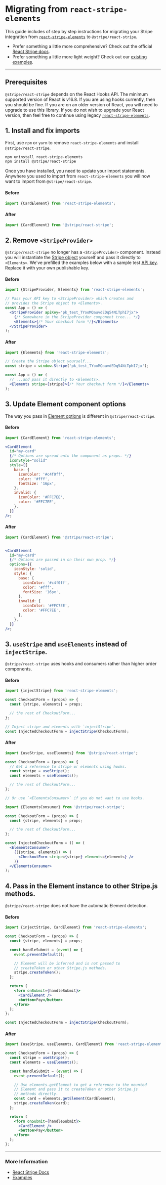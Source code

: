 # Migrating from `react-stripe-elements`

This guide includes of step by step instructions for migrating your Stripe
integration from
[`react-stripe-elements`](https://github.com/stripe/react-stripe-elements) to
`@stripe/react-stripe`.

- Prefer something a little more comprehensive? Check out the official
  [React Stripe docs](https://stripe.com/docs/stripe-js/react-stripe).
- Prefer something a little more light weight? Check out our
  [existing examples](https://github.com/stripe/react-stripe/tree/master/examples).

---

## Prerequisites

`@stripe/react-stripe` depends on the React Hooks API. The minimum supported
version of React is v16.8. If you are using hooks currently, then you should be
fine. If you are on an older version of React, you will need to upgrade to use
this library. If you do not wish to upgrade your React version, then feel free
to continue using legacy
[`react-stripe-elements`](https://github.com/stripe/react-stripe-elements).

## 1. Install and fix imports

First, use `npm` or `yarn` to remove `react-stripe-elements` and install
`@stripe/react-stripe`.

```sh
npm uninstall react-stripe-elements
npm install @stripe/react-stripe
```

Once you have installed, you need to update your import statements. Anywhere you
used to import from `react-stripe-elements` you will now want to import from
`@stripe/react-stripe`.

#### Before

```js
import {CardElement} from 'react-stripe-elements';
```

#### After

```js
import {CardElement} from '@stripe/react-stripe';
```

## 2. Remove `<StripeProvider>`

`@stripe/react-stripe` no longer has a `<StripeProvider>` component. Instead you
will instantiate the [Stripe object](https://stripe.com/docs/js/initializing)
yourself and pass it directly to `<Elements>`. We've prefilled the examples
below with a sample test [API key](https://stripe.com/docs/keys). Replace it
with your own publishable key.

#### Before

```jsx
import {StripeProvider, Elements} from 'react-stripe-elements';

// Pass your API key to <StripeProvider> which creates and
// provides the Stripe object to <Elements>.
const App = () => (
  <StripeProvider apiKey="pk_test_TYooMQauvdEDq54NiTphI7jx">
    {/* Somewhere in the StripeProvider component tree... */}
    <Elements>{/* Your checkout form */}</Elements>
  </StripeProvider>
);
```

#### After

```jsx
import {Elements} from 'react-stripe-elements';

// Create the Stripe object yourself...
const stripe = window.Stripe('pk_test_TYooMQauvdEDq54NiTphI7jx');

const App = () => (
  // ...and pass it directly to <Elements>.
  <Elements stripe={stripe}>{/* Your checkout form */}</Elements>
);
```

## 3. Update Element component options

The way you pass in
[Element options](https://stripe.com/docs/js/elements_object/create_element?type=card#elements_create-options)
is different in `@stripe/react-stripe`.

#### Before

```jsx
import {CardElement} from 'react-stripe-elements';

<CardElement
  id="my-card"
  {/* Options are spread onto the component as props. */}
  iconStyle="solid"
  style={{
    base: {
      iconColor: '#c4f0ff',
      color: '#fff',
      fontSize: '16px',
    },
    invalid: {
      iconColor: '#FFC7EE',
      color: '#FFC7EE',
    },
  }}
/>;
```

#### After

```jsx
import {CardElement} from '@stripe/react-stripe';


<CardElement
  id="my-card"
  {/* Options are passed in on their own prop. */}
  options={{
    iconStyle: 'solid',
    style: {
      base: {
        iconColor: '#c4f0ff',
        color: '#fff',
        fontSize: '16px',
      },
      invalid: {
        iconColor: '#FFC7EE',
        color: '#FFC7EE',
      },
    },
  }}
/>;
```

## 3. `useStripe` and `useElements` instead of `injectStripe`.

`@stripe/react-stripe` uses hooks and consumers rather than higher order
components.

#### Before

```jsx
import {injectStripe} from 'react-stripe-elements';

const CheckoutForm = (props) => {
  const {stripe, elements} = props;

  // the rest of CheckoutForm...
};

// Inject stripe and elements with `injectStripe`.
const InjectedCheckoutForm = injectStripe(CheckoutForm);
```

#### After

```jsx
import {useStripe, useElements} from '@stripe/react-stripe';

const CheckoutForm = (props) => {
  // Get a reference to stripe or elements using hooks.
  const stripe = useStripe();
  const elements = useElements();

  // the rest of CheckoutForm...
};

// Or use `<ElementsConsumer>` if you do not want to use hooks.

import {ElementsConsumer} from '@stripe/react-stripe';

const CheckoutForm = (props) => {
  const {stripe, elements} = props;

  // the rest of CheckoutForm...
};

const InjectedCheckoutForm = () => (
  <ElementsConsumer>
    {({stripe, elements}) => (
      <CheckoutForm stripe={stripe} elements={elements} />
    )}
  </ElementsConsumer>
);
```

## 4. Pass in the Element instance to other Stripe.js methods.

`@stripe/react-stripe` does not have the automatic Element detection.

#### Before

```jsx
import {injectStripe, CardElement} from 'react-stripe-elements';

const CheckoutForm = (props) => {
  const {stripe, elements} = props;

  const handleSubmit = (event) => {
    event.preventDefault();

    // Element will be inferred and is not passed to
    // createToken or other Stripe.js methods.
    stripe.createToken();
  };

  return (
    <form onSubmit={handleSubmit}>
      <CardElement />
      <button>Pay</button>
    </form>
  );
};

const InjectedCheckoutForm = injectStripe(CheckoutForm);
```

#### After

```jsx
import {useStripe, useElements, CardElement} from 'react-stripe-elements';

const CheckoutForm = (props) => {
  const stripe = useStripe();
  const elements = useElements();

  const handleSubmit = (event) => {
    event.preventDefault();

    // Use elements.getElement to get a reference to the mounted
    // Element and pass it to createToken or other Stripe.js
    // methods directly.
    const card = elements.getElement(CardElement);
    stripe.createToken(card);
  };

  return (
    <form onSubmit={handleSubmit}>
      <CardElement />
      <button>Pay</button>
    </form>
  );
};
```

---

### More Information

- [React Stripe Docs](https://stripe.com/docs/stripe-js/react-stripe)
- [Examples](https://github.com/stripe/react-stripe/tree/master/examples)
